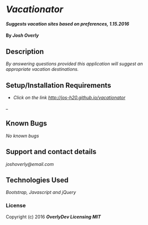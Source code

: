 # _Vacationator_

#### _Suggests vacation sites based on preferences, 1.15.2016_

#### By _**Josh Overly**_

## Description

_By answering questions provided this application will suggest an appropriate vacation destinations._

## Setup/Installation Requirements

* _Click on the link http://jos-h20.github.io/vacationator_

_

## Known Bugs

_No known bugs_

## Support and contact details

_joshoverly@email.com_

## Technologies Used

_Bootstrap, Javascript and jQuery_

### License


Copyright (c) 2016 **_OverlyDev Licensing MIT_**
